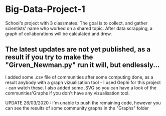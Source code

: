 # Big-Data-Project-1
School's project with 3 classmates.
The goal is to collect, and gather scientists' name who worked on a shared topic.
After data scrapping, a graph of collaborations will be calculated and drew.

The latest updates are not yet published, as a result if you try to make the "Girven_Newman.py" run it will, but endlessly...
----------------------------------------------------------------------------------------

I added some .csv file of communities after some computing done, as a result anybody with a graph vizualisation tool - I used Gephi for this project - can watch these.
I also added some .SVG so you can have a look of the communities'Graphs if you don't have any vizualisation tool.


UPDATE 26/03/2020 : I'm unable to push the remaining code, however you can see the results of some community graphs in the "Graphs" folder
